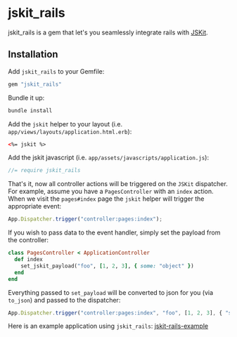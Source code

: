 jskit_rails
===========

jskit_rails is a gem that let's you seamlessly integrate rails with [JSKit](https://github.com/daytonn/jskit).

Installation
------------

Add `jskit_rails` to your Gemfile:

```rb
gem "jskit_rails"
```

Bundle it up:

```sh
bundle install
```

Add the `jskit` helper to your layout (i.e. `app/views/layouts/application.html.erb`):

```html
<%= jskit %>
```

Add the jskit javascript (i.e. `app/assets/javascripts/application.js`):

```js
//= require jskit_rails
```

That's it, now all controller actions will be triggered on the `JSKit` dispatcher. For example, assume you have a `PagesController` with an `index` action. When we visit the `pages#index` page the `jskit` helper will trigger the appropriate event:

```js
App.Dispatcher.trigger("controller:pages:index");
```

If you wish to pass data to the event handler, simply set the payload from the controller:

```rb
class PagesController < ApplicationController
  def index
    set_jskit_payload("foo", [1, 2, 3], { some: "object" })
  end
end
```

Everything passed to `set_payload` will be converted to json for you (via `to_json`) and passed to the dispatcher:

```js
App.Dispatcher.trigger("controller:pages:index", "foo", [1, 2, 3], { "some": "object" });
```

Here is an example application using `jskit_rails`: [jskit-rails-example](https://github.com/daytonn/jskit-rails-example)
